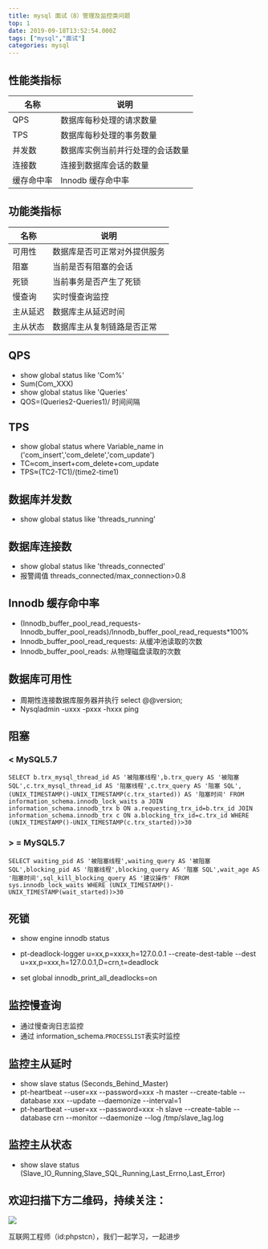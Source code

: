 ```yaml
---
title: mysql 面试（8）管理及监控类问题
top: 1
date: 2019-09-18T13:52:54.000Z
tags: ["mysql","面试"]
categories: mysql
---
```


## 性能类指标

名称    | 说明
----- | ----------------
QPS   | 数据库每秒处理的请求数量
TPS   | 数据库每秒处理的事务数量
并发数   | 数据库实例当前并行处理的会话数量
连接数   | 连接到数据库会话的数量
缓存命中率 | Innodb 缓存命中率

## 功能类指标

名称   | 说明
---- | --------------
可用性  | 数据库是否可正常对外提供服务
阻塞   | 当前是否有阻塞的会话
死锁   | 当前事务是否产生了死锁
慢查询  | 实时慢查询监控
主从延迟 | 数据库主从延迟时间
主从状态 | 数据库主从复制链路是否正常

## QPS

- show global status like 'Com%'
- Sum(Com_XXX)
- show global status like 'Queries'
- QOS=(Queries2-Queries1)/ 时间间隔

## TPS

- show global status where Variable_name in ('com_insert','com_delete','com_update')
- TC≈com_insert+com_delete+com_update
- TPS≈(TC2-TC1)/(time2-time1)

## 数据库并发数

- show global status like 'threads_running'

## 数据库连接数

- show global status like 'threads_connected'
- 报警阈值 threads_connected/max_connection>0.8

## Innodb 缓存命中率

- (Innodb_buffer_pool_read_requests-Innodb_buffer_pool_reads)/Innodb_buffer_pool_read_requests*100%
- Innodb_buffer_pool_read_requests: 从缓冲池读取的次数
- Innodb_buffer_pool_reads: 从物理磁盘读取的次数

## 数据库可用性

- 周期性连接数据库服务器并执行 select @@version;
- Nysqladmin -uxxx -pxxx -hxxx ping

## 阻塞

### < MySQL5.7

``` mysql
SELECT b.trx_mysql_thread_id AS '被阻塞线程',b.trx_query AS '被阻塞 SQL',c.trx_mysql_thread_id AS '阻塞线程',c.trx_query AS '阻塞 SQL',(UNIX_TIMESTAMP()-UNIX_TIMESTAMP(c.trx_started)) AS '阻塞时间' FROM information_schema.innodb_lock_waits a JOIN information_schema.innodb_trx b ON a.requesting_trx_id=b.trx_id JOIN information_schema.innodb_trx c ON a.blocking_trx_id=c.trx_id WHERE (UNIX_TIMESTAMP()-UNIX_TIMESTAMP(c.trx_started))>30
```

### > = MySQL5.7

```
SELECT waiting_pid AS '被阻塞线程',waiting_query AS '被阻塞 SQL',blocking_pid AS '阻塞线程',blocking_query AS '阻塞 SQL',wait_age AS '阻塞时间',sql_kill_blocking_query AS '建议操作' FROM sys.innodb_lock_waits WHERE (UNIX_TIMESTAMP()-UNIX_TIMESTAMP(wait_started))>30
```

## 死锁

- show engine innodb status

- pt-deadlock-logger u=xx,p=xxxx,h=127.0.0.1 --create-dest-table --dest u=xx,p=xxx,h=127.0.0.1,D=crn,t=deadlock

- set global innodb_print_all_deadlocks=on

## 监控慢查询

- 通过慢查询日志监控
- 通过 information_schema.`PROCESSLIST`表实时监控

## 监控主从延时

- show slave status (Seconds_Behind_Master)
- pt-heartbeat --user=xx --password=xxx -h master --create-table --database xxx --update --daemonize --interval=1
- pt-heartbeat --user=xx --password=xxx -h slave --create-table --database crn --monitor --daemonize --log /tmp/slave_lag.log

## 监控主从状态

- show slave status (Slave_IO_Running,Slave_SQL_Running,Last_Errno,Last_Error)

## 欢迎扫描下方二维码，持续关注：

![](https://ww1.sinaimg.cn/large/a616b9a4gy1g4xzv954a4j20760763yo.jpg)

互联网工程师（id:phpstcn），我们一起学习，一起进步
